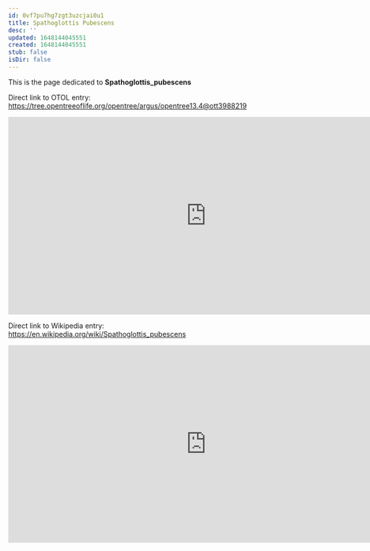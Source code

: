 ```yaml
---
id: 0vf7pu7hg7zgt3uzcjai0u1
title: Spathoglottis Pubescens
desc: ''
updated: 1648144045551
created: 1648144045551
stub: false
isDir: false
---
```

This is the page dedicated to **Spathoglottis_pubescens**


Direct link to OTOL entry: https://tree.opentreeoflife.org/opentree/argus/opentree13.4@ott3988219



<html>
    <body>
    <iframe src="https://tree.opentreeoflife.org/opentree/argus/opentree13.4@ott3988219"
    width="800" height="400" frameborder="0" allowfullscreen> </iframe>
    </body>
</html>
    


Direct link to Wikipedia entry: https://en.wikipedia.org/wiki/Spathoglottis_pubescens



<html>
    <body>
    <iframe src="https://en.wikipedia.org/wiki/Spathoglottis_pubescens"
    width="800" height="400" frameborder="0" allowfullscreen> </iframe>
    </body>
</html>
    
